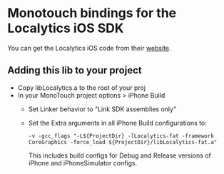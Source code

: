 Monotouch bindings for the Localytics iOS SDK
===========================================

You can get the Localytics iOS code from their [website](http://wiki.localytics.com/doku.php?id=iphone_ios4_integration).

Adding this lib to your project
-------------------------------

- Copy libLocalytics.a to the root of your proj
- In your MonoTouch project options > iPhone Build
    - Set Linker behavior to "Link SDK assemblies only"
    - Set the Extra arguments in all iPhone Build configurations to:

          -v -gcc_flags "-L${ProjectDir} -lLocalytics-fat -framework CoreGraphics -force_load ${ProjectDir}/libLocalytics-fat.a"
      
      This includes build configs for Debug and Release versions of iPhone and iPhoneSimulator configs.